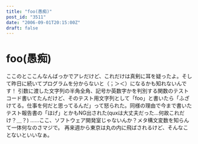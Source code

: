 ```yaml
---
title: "foo(愚痴)"
post_id: "3511"
date: "2006-09-01T20:15:00Z"
draft: false
---
```


# foo(愚痴)

ここのとここんなんばっかでアレだけど、これだけは真剣に耳を疑ったよ。そして昨日に続いてプログラムを分からないと（；＞＜）になるかも知れないんです！ 引数に渡した文字列の半角全角、記号か英数字かを判別する関数のテストコード書いてたんだけど、そのテスト用文字列として「foo」と書いたら「ふざけてる。仕事を何だと思ってるんだ」って怒られた。同様の理由で今まで書いたテスト報告書の「ほげ」とかもNG出された(quxは大丈夫だった…何故これだけ？＿？) ……ここ、ソフトウェア開発室じゃないんか？メタ構文変数を知らんて一体何なのさマジで。 再来週から東京は丸の内に飛ばされるけど、そんなことないといいなぁ。
